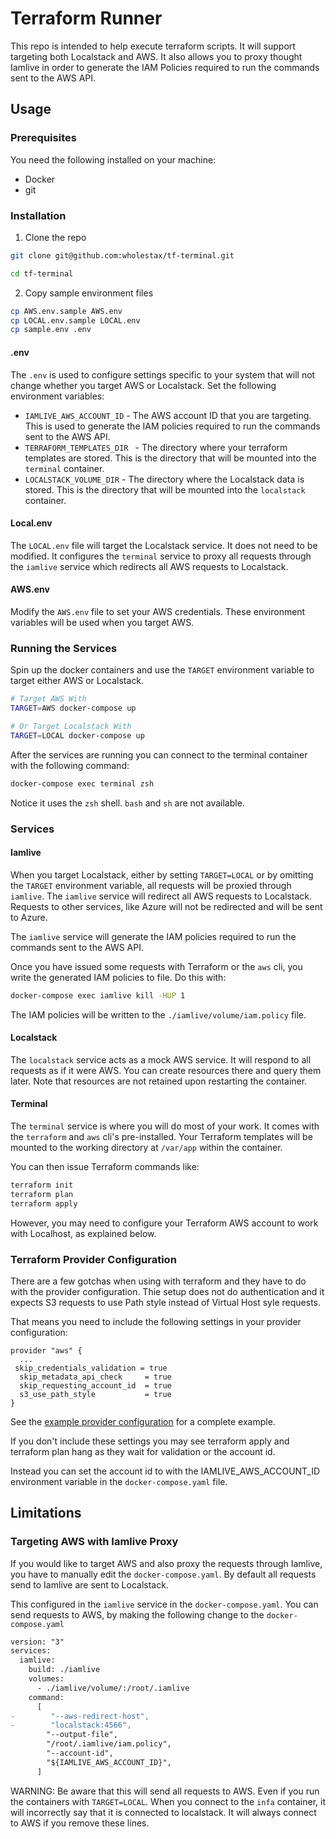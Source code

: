 # Terraform Runner

This repo is intended to help execute terraform scripts. It will support targeting both Localstack and AWS. It also allows you to proxy thought Iamlive in order to generate the IAM Policies required to run the commands sent to the AWS API.

## Usage

### Prerequisites

You need the following installed on your machine:

- Docker
- git

### Installation

1. Clone the repo

```bash
git clone git@github.com:wholestax/tf-terminal.git

cd tf-terminal
```

2. Copy sample environment files

```bash
cp AWS.env.sample AWS.env
cp LOCAL.env.sample LOCAL.env
cp sample.env .env
```

#### .env

The `.env` is used to configure settings specific to your system that will not change whether you target AWS or Localstack. Set the following environment variables:

- `IAMLIVE_AWS_ACCOUNT_ID` - The AWS account ID that you are targeting. This is used to generate the IAM policies required to run the commands sent to the AWS API.
- `TERRAFORM_TEMPLATES_DIR ` - The directory where your terraform templates are stored. This is the directory that will be mounted into the `terminal` container.
- `LOCALSTACK_VOLUME_DIR` - The directory where the Localstack data is stored. This is the directory that will be mounted into the `localstack` container.

#### Local.env

The `LOCAL.env` file will target the Localstack service. It does not need to be modified. It configures the `terminal` service to proxy all requests through the `iamlive` service which redirects all AWS requests to Localstack.

#### AWS.env

Modify the `AWS.env` file to set your AWS credentials. These environment variables will be used when you target AWS.

### Running the Services

Spin up the docker containers and use the `TARGET` environment variable to target either AWS or Localstack.

```bash
# Target AWS With
TARGET=AWS docker-compose up

# Or Target Localstack With
TARGET=LOCAL docker-compose up
```

After the services are running you can connect to the terminal container with the following command:

```bash
docker-compose exec terminal zsh

```

Notice it uses the `zsh` shell. `bash` and `sh` are not available.

### Services

#### Iamlive

When you target Localstack, either by setting `TARGET=LOCAL` or by omitting the `TARGET` environment variable, all requests will be proxied through `iamlive`. The `iamlive` service will redirect all AWS requests to Localstack. Requests to other services, like Azure will not be redirected and will be sent to Azure.

The `iamlive` service will generate the IAM policies required to run the commands sent to the AWS API.

Once you have issued some requests with Terraform or the `aws` cli, you write the generated IAM policies to file. Do this with:

```bash
docker-compose exec iamlive kill -HUP 1
```

The IAM policies will be written to the `./iamlive/volume/iam.policy` file.

#### Localstack

The `localstack` service acts as a mock AWS service. It will respond to all requests as if it were AWS. You can create resources there and query them later. Note that resources are not retained upon restarting the container.

#### Terminal

The `terminal` service is where you will do most of your work. It comes with the `terraform` and `aws` cli's pre-installed. Your Terraform templates will be mounted to the working directory at `/var/app` within the container.

You can then issue Terraform commands like:

```bash
terraform init
terraform plan
terraform apply
```

However, you may need to configure your Terraform AWS account to work with Localhost, as explained below.

### Terraform Provider Configuration

There are a few gotchas when using with terraform and they have to do with the provider configuration. Thie setup does not do authentication and it expects S3 requests to use Path style instead of Virtual Host syle requests.

That means you need to include the following settings in your provider configuration:

```hcl
provider "aws" {
  ...
 skip_credentials_validation = true
  skip_metadata_api_check     = true
  skip_requesting_account_id  = true
  s3_use_path_style           = true
}
```

See the [example provider configuration](./terraform/iamlive-provider.tf) for a complete example.

If you don't include these settings you may see terraform apply and terraform plan hang as they wait for validation or the account id.

Instead you can set the account id to with the IAMLIVE_AWS_ACCOUNT_ID environment variable in the `docker-compose.yaml` file.

## Limitations

### Targeting AWS with Iamlive Proxy

If you would like to target AWS and also proxy the requests through Iamlive, you have to manually edit the `docker-compose.yaml`. By default all requests send to Iamlive are sent to Localstack.

This configured in the `iamlive` service in the `docker-compose.yaml`. You can send requests to AWS, by making the following change to the `docker-compose.yaml`

```diff
version: "3"
services:
  iamlive:
    build: ./iamlive
    volumes:
      - ./iamlive/volume/:/root/.iamlive
    command:
      [
-        "--aws-redirect-host",
-        "localstack:4566",
        "--output-file",
        "/root/.iamlive/iam.policy",
        "--account-id",
        "${IAMLIVE_AWS_ACCOUNT_ID}",
      ]
```

WARNING: Be aware that this will send all requests to AWS. Even if you run the containers with `TARGET=LOCAL`. When you connect to the `infa` container, it will incorrectly say that it is connected to localstack. It will always connect to AWS if you remove these lines.
